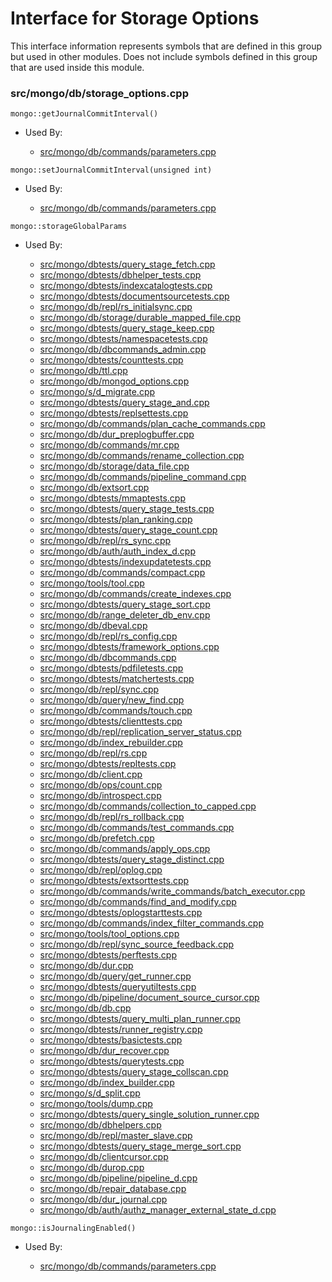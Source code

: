 
# Interface for Storage Options
This interface information represents symbols that are defined in this group but used in other modules.  Does not include symbols defined in this group that are used inside this module.

### src/mongo/db/storage\_options.cpp

<div></div>

    mongo::getJournalCommitInterval()

- Used By:

    - [src/mongo/db/commands/parameters.cpp](../../../../query\_and\_operation\_handling/database\_commands)

<div></div>

    mongo::setJournalCommitInterval(unsigned int)

- Used By:

    - [src/mongo/db/commands/parameters.cpp](../../../../query\_and\_operation\_handling/database\_commands)

<div></div>

    mongo::storageGlobalParams

- Used By:

    - [src/mongo/dbtests/query\_stage\_fetch.cpp](../../../../tests/unit\_tests)
    - [src/mongo/dbtests/dbhelper\_tests.cpp](../../../../tests/unit\_tests)
    - [src/mongo/dbtests/indexcatalogtests.cpp](../../../../tests/unit\_tests)
    - [src/mongo/dbtests/documentsourcetests.cpp](../../../../tests/unit\_tests)
    - [src/mongo/db/repl/rs\_initialsync.cpp](../../../../replication/data\_sync)
    - [src/mongo/db/storage/durable\_mapped\_file.cpp](../../../../storage/journaling)
    - [src/mongo/dbtests/query\_stage\_keep.cpp](../../../../tests/unit\_tests)
    - [src/mongo/dbtests/namespacetests.cpp](../../../../tests/unit\_tests)
    - [src/mongo/db/dbcommands\_admin.cpp](../../../../query\_and\_operation\_handling/database\_commands)
    - [src/mongo/dbtests/counttests.cpp](../../../../tests/unit\_tests)
    - [src/mongo/db/ttl.cpp](../../../../query\_and\_operation\_handling/indexing)
    - [src/mongo/db/mongod\_options.cpp](../../../../process\_management/mongod\_and\_mongos\_command\_line\_options)
    - [src/mongo/s/d\_migrate.cpp](../../../../sharding/chunk\_management)
    - [src/mongo/dbtests/query\_stage\_and.cpp](../../../../tests/unit\_tests)
    - [src/mongo/dbtests/replsettests.cpp](../../../../tests/unit\_tests)
    - [src/mongo/db/commands/plan\_cache\_commands.cpp](../../../../core\_query\_system/query\_system\_commands)
    - [src/mongo/db/dur\_preplogbuffer.cpp](../../../../storage/journaling)
    - [src/mongo/db/commands/mr.cpp](../../../../query\_and\_operation\_handling/database\_commands)
    - [src/mongo/db/commands/rename\_collection.cpp](../../../../query\_and\_operation\_handling/database\_commands)
    - [src/mongo/db/storage/data\_file.cpp](../../../../storage/data\_files)
    - [src/mongo/db/commands/pipeline\_command.cpp](../../../../core\_query\_system/aggregation\_framework)
    - [src/mongo/db/extsort.cpp](../../../../core\_query\_system/aggregation\_framework)
    - [src/mongo/dbtests/mmaptests.cpp](../../../../tests/unit\_tests)
    - [src/mongo/dbtests/query\_stage\_tests.cpp](../../../../tests/unit\_tests)
    - [src/mongo/dbtests/plan\_ranking.cpp](../../../../tests/unit\_tests)
    - [src/mongo/dbtests/query\_stage\_count.cpp](../../../../tests/unit\_tests)
    - [src/mongo/db/repl/rs\_sync.cpp](../../../../replication/data\_sync)
    - [src/mongo/db/auth/auth\_index\_d.cpp](../../../../security/authorization)
    - [src/mongo/dbtests/indexupdatetests.cpp](../../../../tests/unit\_tests)
    - [src/mongo/db/commands/compact.cpp](../../../../query\_and\_operation\_handling/database\_commands)
    - [src/mongo/tools/tool.cpp](../../../../tools/tools)
    - [src/mongo/db/commands/create\_indexes.cpp](../../../../query\_and\_operation\_handling/database\_commands)
    - [src/mongo/dbtests/query\_stage\_sort.cpp](../../../../tests/unit\_tests)
    - [src/mongo/db/range\_deleter\_db\_env.cpp](../../../../sharding/chunk\_management)
    - [src/mongo/db/dbeval.cpp](../../../../query\_and\_operation\_handling/database\_commands)
    - [src/mongo/db/repl/rs\_config.cpp](../../../../replication/replica\_set\_configuration)
    - [src/mongo/dbtests/framework\_options.cpp](../../../../tests/unit\_tests)
    - [src/mongo/db/dbcommands.cpp](../../../../query\_and\_operation\_handling/database\_commands)
    - [src/mongo/dbtests/pdfiletests.cpp](../../../../tests/unit\_tests)
    - [src/mongo/dbtests/matchertests.cpp](../../../../tests/unit\_tests)
    - [src/mongo/db/repl/sync.cpp](../../../../replication/data\_sync)
    - [src/mongo/db/query/new\_find.cpp](../../../../core\_query\_system/query\_system\_entry\_points)
    - [src/mongo/db/commands/touch.cpp](../../../../query\_and\_operation\_handling/database\_commands)
    - [src/mongo/dbtests/clienttests.cpp](../../../../tests/unit\_tests)
    - [src/mongo/db/repl/replication\_server\_status.cpp](../../../../replication/replica\_set\_state)
    - [src/mongo/db/index\_rebuilder.cpp](../../../../query\_and\_operation\_handling/indexing)
    - [src/mongo/db/repl/rs.cpp](../../../../replication/replica\_set\_state)
    - [src/mongo/dbtests/repltests.cpp](../../../../tests/unit\_tests)
    - [src/mongo/db/client.cpp](../../../../query\_and\_operation\_handling/client\_and\_operation\_tracking)
    - [src/mongo/db/ops/count.cpp](../../../../core\_query\_system/query\_system\_entry\_points)
    - [src/mongo/db/introspect.cpp](../../../../query\_and\_operation\_handling/client\_and\_operation\_tracking)
    - [src/mongo/db/commands/collection\_to\_capped.cpp](../../../../query\_and\_operation\_handling/database\_commands)
    - [src/mongo/db/repl/rs\_rollback.cpp](../../../../replication/data\_sync)
    - [src/mongo/db/commands/test\_commands.cpp](../../../../query\_and\_operation\_handling/database\_commands)
    - [src/mongo/db/prefetch.cpp](../../../../storage/page\_fault\_utilities)
    - [src/mongo/db/commands/apply\_ops.cpp](../../../../query\_and\_operation\_handling/database\_commands)
    - [src/mongo/dbtests/query\_stage\_distinct.cpp](../../../../tests/unit\_tests)
    - [src/mongo/db/repl/oplog.cpp](../../../../replication/data\_sync)
    - [src/mongo/dbtests/extsorttests.cpp](../../../../tests/unit\_tests)
    - [src/mongo/db/commands/write\_commands/batch\_executor.cpp](../../../../network/write\_commands)
    - [src/mongo/db/commands/find\_and\_modify.cpp](../../../../query\_and\_operation\_handling/database\_commands)
    - [src/mongo/dbtests/oplogstarttests.cpp](../../../../tests/unit\_tests)
    - [src/mongo/db/commands/index\_filter\_commands.cpp](../../../../core\_query\_system/query\_system\_commands)
    - [src/mongo/tools/tool\_options.cpp](../../../../tools/tools)
    - [src/mongo/db/repl/sync\_source\_feedback.cpp](../../../../replication/data\_sync)
    - [src/mongo/dbtests/perftests.cpp](../../../../tests/unit\_tests)
    - [src/mongo/db/dur.cpp](../../../../storage/journaling)
    - [src/mongo/db/query/get\_runner.cpp](../../../../core\_query\_system/query\_planner)
    - [src/mongo/dbtests/queryutiltests.cpp](../../../../tests/unit\_tests)
    - [src/mongo/db/pipeline/document\_source\_cursor.cpp](../../../../core\_query\_system/aggregation\_framework)
    - [src/mongo/db/db.cpp](../../../../process\_management/mongos\_and\_mongod\_mains)
    - [src/mongo/dbtests/query\_multi\_plan\_runner.cpp](../../../../tests/unit\_tests)
    - [src/mongo/dbtests/runner\_registry.cpp](../../../../tests/unit\_tests)
    - [src/mongo/dbtests/basictests.cpp](../../../../tests/unit\_tests)
    - [src/mongo/db/dur\_recover.cpp](../../../../storage/journaling)
    - [src/mongo/dbtests/querytests.cpp](../../../../tests/unit\_tests)
    - [src/mongo/dbtests/query\_stage\_collscan.cpp](../../../../tests/unit\_tests)
    - [src/mongo/db/index\_builder.cpp](../../../../query\_and\_operation\_handling/indexing)
    - [src/mongo/s/d\_split.cpp](../../../../sharding/chunk\_management)
    - [src/mongo/tools/dump.cpp](../../../../tools/tools)
    - [src/mongo/dbtests/query\_single\_solution\_runner.cpp](../../../../tests/unit\_tests)
    - [src/mongo/db/dbhelpers.cpp](../../../../query\_and\_operation\_handling/client\_and\_operation\_tracking)
    - [src/mongo/db/repl/master\_slave.cpp](../../../../replication/master\_slave)
    - [src/mongo/dbtests/query\_stage\_merge\_sort.cpp](../../../../tests/unit\_tests)
    - [src/mongo/db/clientcursor.cpp](../../../../query\_and\_operation\_handling/client\_and\_operation\_tracking)
    - [src/mongo/db/durop.cpp](../../../../storage/journaling)
    - [src/mongo/db/pipeline/pipeline\_d.cpp](../../../../core\_query\_system/aggregation\_framework)
    - [src/mongo/db/repair\_database.cpp](../../../../storage/repair\_database)
    - [src/mongo/db/dur\_journal.cpp](../../../../storage/journaling)
    - [src/mongo/db/auth/authz\_manager\_external\_state\_d.cpp](../../../../security/authorization)

<div></div>

    mongo::isJournalingEnabled()

- Used By:

    - [src/mongo/db/commands/parameters.cpp](../../../../query\_and\_operation\_handling/database\_commands)
